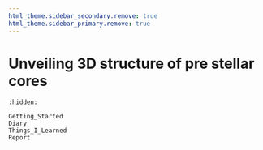 ```yaml
---
html_theme.sidebar_secondary.remove: true
html_theme.sidebar_primary.remove: true
---
```


# Unveiling 3D structure of pre stellar cores

```{toctree}
:hidden:

Getting_Started
Diary
Things_I_Learned
Report